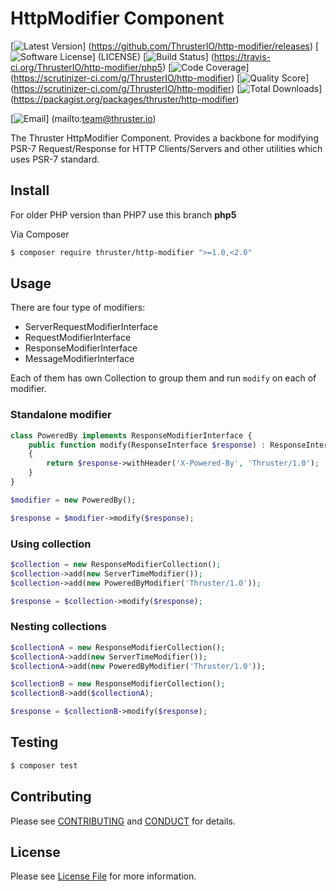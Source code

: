# HttpModifier Component

[![Latest Version](https://img.shields.io/github/release/ThrusterIO/http-modifier.svg?style=flat-square)]
(https://github.com/ThrusterIO/http-modifier/releases)
[![Software License](https://img.shields.io/badge/license-MIT-brightgreen.svg?style=flat-square)]
(LICENSE)
[![Build Status](https://img.shields.io/travis/ThrusterIO/http-modifier/php5.svg?style=flat-square)]
(https://travis-ci.org/ThrusterIO/http-modifier/php5)
[![Code Coverage](https://img.shields.io/scrutinizer/coverage/g/ThrusterIO/http-modifier/php5.svg?style=flat-square)]
(https://scrutinizer-ci.com/g/ThrusterIO/http-modifier)
[![Quality Score](https://img.shields.io/scrutinizer/g/ThrusterIO/http-modifier/php5.svg?style=flat-square)]
(https://scrutinizer-ci.com/g/ThrusterIO/http-modifier)
[![Total Downloads](https://img.shields.io/packagist/dt/thruster/http-modifier.svg?style=flat-square)]
(https://packagist.org/packages/thruster/http-modifier)

[![Email](https://img.shields.io/badge/email-team@thruster.io-blue.svg?style=flat-square)]
(mailto:team@thruster.io)

The Thruster HttpModifier Component. Provides a backbone for modifying PSR-7 Request/Response for HTTP Clients/Servers and other utilities which uses PSR-7 standard. 

## Install

For older PHP version than PHP7 use this branch **php5**

Via Composer

``` bash
$ composer require thruster/http-modifier ">=1.0,<2.0"
```

## Usage

There are four type of modifiers:

* ServerRequestModifierInterface
* RequestModifierInterface
* ResponseModifierInterface
* MessageModifierInterface

Each of them has own Collection to group them and run `modify` on each of modifier.

### Standalone modifier

```php
class PoweredBy implements ResponseModifierInterface {
	public function modify(ResponseInterface $response) : ResponseInterface
	{
		return $response->withHeader('X-Powered-By', 'Thruster/1.0');
	}
}

$modifier = new PoweredBy();

$response = $modifier->modify($response);
```

### Using collection

```php
$collection = new ResponseModifierCollection();
$collection->add(new ServerTimeModifier());
$collection->add(new PoweredByModifier('Thruster/1.0'));

$response = $collection->modify($response);
```

### Nesting collections

```php
$collectionA = new ResponseModifierCollection();
$collectionA->add(new ServerTimeModifier());
$collectionA->add(new PoweredByModifier('Thruster/1.0'));

$collectionB = new ResponseModifierCollection();
$collectionB->add($collectionA);

$response = $collectionB->modify($response);
```

## Testing

``` bash
$ composer test
```


## Contributing

Please see [CONTRIBUTING](CONTRIBUTING.md) and [CONDUCT](CONDUCT.md) for details.


## License

Please see [License File](LICENSE) for more information.
